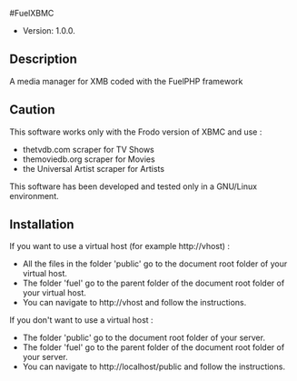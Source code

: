 #FuelXBMC

* Version: 1.0.0.

## Description

A media manager for XMB coded with the FuelPHP framework

## Caution

This software works only with the Frodo version of XBMC and use :
- thetvdb.com scraper for TV Shows
- themoviedb.org scraper for Movies
- the Universal Artist scraper for Artists

This software has been developed  and tested only in a GNU/Linux environment.

## Installation

If you want to use a virtual host (for example http://vhost) :
- All the files in the folder 'public' go to the document root folder of your virtual host.
- The folder 'fuel' go to the parent folder of the document root folder of your virtual host.
- You can navigate to http://vhost and follow the instructions.

If you don't want to use a virtual host :
- The folder 'public' go to the document root folder of your server.
- The folder 'fuel' go to the parent folder of the document root folder of your server.
- You can navigate to http://localhost/public and follow the instructions.
